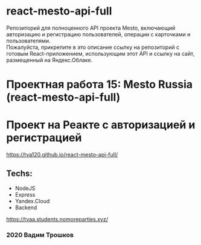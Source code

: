 # react-mesto-api-full
Репозиторий для полноценного API проекта Mesto, включающий авторизацию и регистрацию пользователей, операции с карточками и пользователями.  
Пожалуйста, прикрепите в это описание ссылку на репозиторий с готовым React-приложением, использующим этот API и ссылку на сайт, размещенный на Яндекс.Облаке.
# Проектная работа 15: Mesto Russia (react-mesto-api-full)

# Проект на Реакте с авторизацией и регистрацией
https://tva120.github.io/react-mesto-api-full/


## Techs:
* NodeJS
* Express
* Yandex.Cloud
* Backend

https://tvaa.students.nomoreparties.xyz/


### 2020 Вадим Трошков

